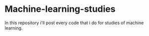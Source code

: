 # Machine-learning-studies
In this repository i'll post every code that i do for studies of machine learning.
